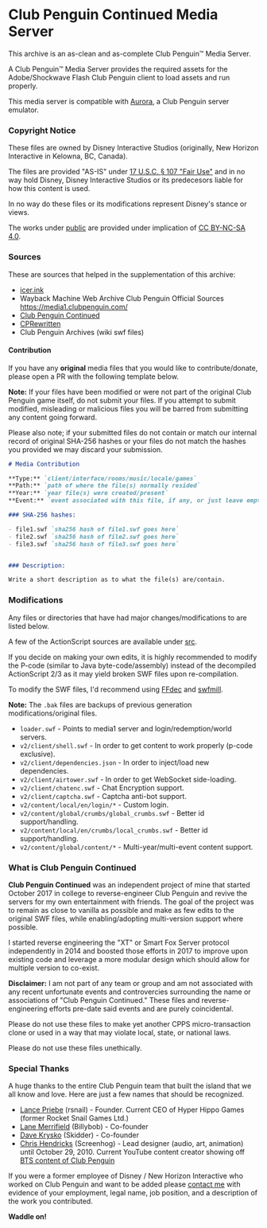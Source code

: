 # Club Penguin Continued Media Server

This archive is an as-clean and as-complete Club Penguin™ Media Server.

A Club Penguin™ Media Server provides the required assets for the Adobe/Shockwave Flash Club Penguin client to load assets and run properly.

This media server is compatible with [Aurora](https://github.com/anthonywww/aurora), a Club Penguin server emulator.


### Copyright Notice

These files are owned by Disney Interactive Studios (originally, New Horizon Interactive in Kelowna, BC, Canada).

The files are provided "AS-IS" under [17 U.S.C. § 107 "Fair Use"](https://www.gpo.gov/fdsys/pkg/USCODE-2010-title17/pdf/USCODE-2010-title17-chap1-sec107.pdf) and in no way hold Disney, Disney Interactive Studios or its predecesors liable for how this content is used.

In no way do these files or its modifications represent Disney's stance or views.

The works under [public](./public/) are provided under implication of [CC BY-NC-SA 4.0](https://creativecommons.org/licenses/by-nc-sa/4.0/deed.en).


### Sources

These are sources that helped in the supplementation of this archive:

- [icer.ink](https://icer.ink/)
- Wayback Machine Web Archive Club Penguin Official Sources https://media1.clubpenguin.com/
- [Club Penguin Continued](https://cpcontinued.com/)
- [CPRewritten](https://cprewritten.net/)
- Club Penguin Archives (wiki swf files)

#### Contribution

If you have any **original** media files that you would like to contribute/donate, please open a PR with the following template below.

**Note:** If your files have been modified or were not part of the original Club Penguin game itself, do not submit your files. If you attempt to submit modified, misleading or malicious files you will be barred from submitting any content going forward.

Please also note; if your submitted files do not contain or match our internal record of original SHA-256 hashes or your files do not match the hashes you provided we may discard your submission.

```md
# Media Contribution

**Type:** `client/interface/rooms/music/locale/games`
**Path:** `path of where the file(s) normally resided`
**Year:** `year file(s) were created/present`
**Event:** `event associated with this file, if any, or just leave empty`

### SHA-256 hashes:

- file1.swf `sha256 hash of file1.swf goes here`
- file2.swf `sha256 hash of file2.swf goes here`
- file3.swf `sha256 hash of file3.swf goes here`


### Description:

Write a short description as to what the file(s) are/contain.

```



### Modifications

Any files or directories that have had major changes/modifications to are listed below.

A few of the ActionScript sources are available under [src](./src/).

If you decide on making your own edits, it is highly recommended to modify the P-code (similar to Java byte-code/assembly) instead of the
decompiled ActionScript 2/3 as it may yield broken SWF files upon re-compilation.

To modify the SWF files, I'd recommend using [FFdec](https://github.com/jindrapetrik/jpexs-decompiler) and [swfmill](https://github.com/djcsdy/swfmill/).

**Note:** The `.bak` files are backups of previous generation modifications/original files.

- `loader.swf` - Points to media1 server and login/redemption/world servers.
- `v2/client/shell.swf` - In order to get content to work properly (p-code exclusive).
- `v2/client/dependencies.json` - In order to inject/load new dependencies.
- `v2/client/airtower.swf` - In order to get WebSocket side-loading.
- `v2/client/chatenc.swf` - Chat Encryption support.
- `v2/client/captcha.swf` - Captcha anti-bot support.
- `v2/content/local/en/login/*` - Custom login.
- `v2/content/global/crumbs/global_crumbs.swf` - Better id support/handling.
- `v2/content/local/en/crumbs/local_crumbs.swf` - Better id support/handling.
- `v2/content/global/content/*` - Multi-year/multi-event content support.


### What is Club Penguin Continued

**Club Penguin Continued** was an independent project of mine that started October 2017 in college to reverse-engineer Club Penguin and revive the servers for my own entertainment with friends. The goal of the project was to remain as close to vanilla as possible and make as few edits to the original SWF files, while enabling/adopting multi-version support where possible.

I started reverse engineering the "XT" or Smart Fox Server protocol independently in 2014 and boosted those efforts in 2017 to improve upon existing code and leverage a more modular design which should allow for multiple version to co-exist.

**Disclaimer:** I am not part of any team or group and am not associated with any recent unfortunate events and controvercies surrounding the name or associations of "Club Penguin Continued." These files and reverse-engineering efforts pre-date said events and are purely coincidental.

Please do not use these files to make yet another CPPS micro-transaction clone or used in a way that may violate local, state, or national laws.

Please do not use these files unethically.


### Special Thanks

A huge thanks to the entire Club Penguin team that built the island that we all know and love. Here are just a few names that should be recognized.

- [Lance Priebe](https://twitter.com/lancepriebe) (rsnail) - Founder. Current CEO of Hyper Hippo Games (former Rocket Snail Games Ltd.)
- [Lane Merrifield](https://twitter.com/lanemerrifield) (Billybob) - Co-founder
- [Dave Krysko](https://twitter.com/DaveKrysko) (Skidder) - Co-founder
- [Chris Hendricks](https://twitter.com/_screenhog) (Screenhog) - Lead designer (audio, art, animation) until October 29, 2010. Current YouTube content creator showing off [BTS content of Club Penguin](https://www.youtube.com/@ChrisHendricks)

If you were a former employee of Disney / New Horizon Interactive who worked on Club Penguin and want to be added please [contact me](mailto:me@anthonyw.me) with evidence of your employment, legal name, job position, and a description of the work you contributed.

**Waddle on!**
